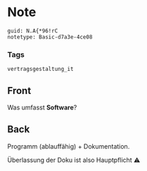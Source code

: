 # Note
```
guid: N.A{*96!rC
notetype: Basic-d7a3e-4ce08
```

### Tags
```
vertragsgestaltung_it
```

## Front
Was umfasst <b>Software</b>?

## Back
Programm (ablauffähig) + Dokumentation.

Überlassung der Doku ist also Hauptpflicht ⚠️
